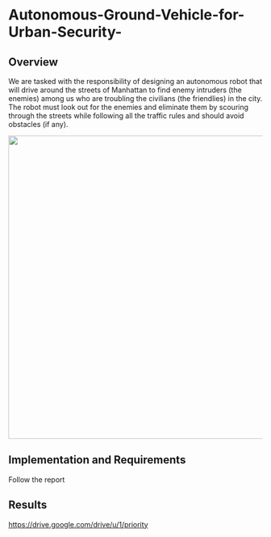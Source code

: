 # Autonomous-Ground-Vehicle-for-Urban-Security-

## Overview
We are tasked with the responsibility of designing an autonomous robot that will drive around the streets of
Manhattan to find enemy intruders (the enemies) among us who are troubling the civilians (the friendlies) in the
city. The robot must look out for the enemies and eliminate them by scouring through the streets while following
all the traffic rules and should avoid obstacles (if any). 
<p align="center">
  <img src="https://github.com/Naveench7/Inverted-Pendulum-Q-Learning/assets/100085132/2d64c1aa-b1b0-4b30-b502-28899efc4551"
 width="600">
</p>

## Implementation and Requirements
Follow the report

## Results
https://drive.google.com/drive/u/1/priority


  

